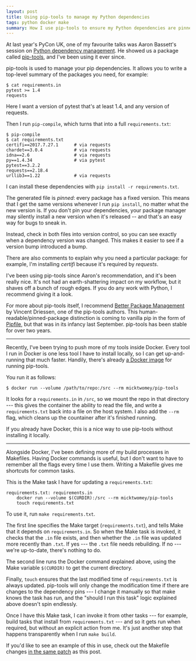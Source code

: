 ```yaml
---
layout: post
title: Using pip-tools to manage my Python dependencies
tags: python docker make
summary: How I use pip-tools to ensure my Python dependencies are pinned, precise, and as minimal as possible.
---
```


At last year's PyCon UK, one of my favourite talks was Aaron Bassett's session on [Python dependency management][bassett].
He showed us a package called [pip-tools][pip-tools], and I've been using it ever since.

pip-tools is used to manage your pip dependencies.
It allows you to write a top-level summary of the packages you need, for example:

```console
$ cat requirements.in
pytest >= 1.4
requests
```

Here I want a version of pytest that's at least 1.4, and any version of requests.

Then I run `pip-compile`, which turns that into a full `requirements.txt`:

```console
$ pip-compile
$ cat requirements.txt
certifi==2017.7.27.1      # via requests
chardet==3.0.4            # via requests
idna==2.6                 # via requests
py==1.4.34                # via pytest
pytest==3.2.2
requests==2.18.4
urllib3==1.22             # via requests
```

I can install these dependencies with `pip install -r requirements.txt`.

The generated file is *pinned*: every package has a fixed version.
This means that I get the same versions whenever I run `pip install`, no matter what the new version is.
If you don't pin your dependencies, your package manager may silently install a new version when it's released -- and that's an easy way for bugs to sneak in.

Instead, check in both files into version control, so you can see exactly when a dependency version was changed.
This makes it easier to see if a version bump introduced a bump.

There are also comments to explain why you need a particular package: for example, I'm installing *certifi* because it's required by *requests*.

I've been using pip-tools since Aaron's recommendation, and it's been really nice.
It's not had an earth-shattering impact on my workflow, but it shaves off a bunch of rough edges.
If you do any work with Python, I recommend giving it a look.

For more about pip-tools itself, I recommend [Better Package Management][pkgmgmt] by Vincent Driessen, one of the pip-tools authors.
This human-readable/pinned-package distinction is coming to vanilla pip in the form of [Pipfile][pipfile], but that was in its infancy last September.
pip-tools has been stable for over two years.

---

Recently, I've been trying to push more of my tools inside Docker.
Every tool I run in Docker is one less tool I have to install locally, so I can get up-and-running that much faster.
Handily, there's already [a Docker image][docker] for running pip-tools.

You run it as follows:

```console
$ docker run --volume /path/to/repo:/src --rm micktwomey/pip-tools
```

It looks for a `requirements.in` in `/src`, so we mount the repo in that directory --- this gives the container the ability to read the file, and write a `requirements.txt` back into a file on the host system.
I also add the `--rm` flag, which cleans up the countainer after it's finished running.

If you already have Docker, this is a nice way to use pip-tools without installing it locally.

---

Alongside Docker, I've been defining more of my build processes in Makefiles.
Having Docker commands is useful, but I don't want to have to remember all the flags every time I use them.
Writing a Makefile gives me shortcuts for common tasks.

This is the Make task I have for updating a `requirements.txt`:

```make
requirements.txt: requirements.in
	docker run --volume $(CURDIR):/src --rm micktwomey/pip-tools
	touch requirements.txt
```

To use it, run `make requirements.txt`.

The first line specifies the Make target (`requirements.txt`), and tells Make that it depends on `requirements.in`.
So when the Make task is invoked, it checks that the `.in` file exists, and then whether the `.in` file was updated more recently than `.txt`.
If yes --- the `.txt` file needs rebuilding.
If no --- we're up-to-date, there's nothing to do.

The second line runs the Docker command explained above, using the Make variable `$(CURDIR)` to get the current directory.

Finally, `touch` ensures that the last modified time of `requirements.txt` is always updated.
pip-tools will only change the modification time if there are changes to the dependency pins --- I change it manually so that make knows the task has run, and the "should I run this task" logic explained above doesn't spin endlessly.

Once I have this Make task, I can invoke it from other tasks --- for example, build tasks that install from `requirements.txt` --- and so it gets run when required, but without an explicit action from me.
It's just another step that happens transparently when I run `make build`.

If you'd like to see an example of this in use, check out the Makefile changes [in the same patch][patch] as this post.

[bassett]: http://2016.pyconuk.org/talks/avoiding-the-left-pad-problem-how-to-secure-your-pip-install-process/
[pip-tools]: https://pypi.org/project/pip-tools/
[pkgmgmt]: http://nvie.com/posts/better-package-management/
[pipfile]: https://github.com/pypa/pipfile
[docker]: https://hub.docker.com/r/micktwomey/pip-tools/
[patch]: https://github.com/alexwlchan/alexwlchan.net/pull/58/files
